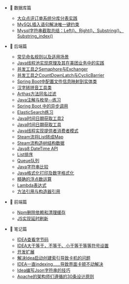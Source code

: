 - :blue_book: 数据库篇
    
    - [大众点评订单系统分库分表实践](/md/DataBase/大众点评订单系统分库分表实践.md)
    - [MySQL插入语句解决唯一键约束](/md/DataBase/MySQL插入语句解决唯一键约束.md)
    - [Mysql字符串截取总结：Left()、Right()、Substring()、Substring_index()](/md/DataBase/db001.md)  

- :ledger: 后端篇

    - [常见命名规则以及适用场景](/md/Java/db002.md)
    - [Java线程池实现原理及其在美团业务中的实践](/md/Java/Java01.md)
    - [并发工具之Semaphore与Exchanger](/md/Java/Java02.md)
    - [并发工具之CountDownLatch与CyclicBarrier](/md/Java/Java03.md)
    - [Spring Boot中配置文件信息映射到实体类](/md/Java/Java05.md)
    - [汉字转拼音工具类](/md/Java/Java06.md)
    - [Arthas方法同名过滤](/md/Java/Java07.md)
    - [Java注解与枚举--练习](/md/Java/Java08.md)
    - [Spring Boot 中的异步调用](/md/Java/Java09.md)
    - [ElasticSearch练习](/md/Java/Java10.md)
    - [Java时间日期获取工具2](/md/Java/Java11.md)
    - [Java时间日期获取工具](/md/Java/Java12.md)
    - [Java线程实现提供者消费者模式](/md/Java/Java13.md)
    - [Steam流将List转成Map](/md/Java/Java14.md)
    - [Steam流构造树结构数据](/md/Java/Java15.md)
    - [Java8 DateTime API](/md/Java/Java16.md)
    - [List排序](/md/Java/Java17.md)
    - [Queue队列](/md/Java/Java18.md)
    - [Java字符串比较](/md/Java/Java19.md)
    - [Java格式化打印及数字格式化](/md/Java/Java20.md)
    - [精确的浮点数运算](/md/Java/Java21.md)
    - [Lambda表达式](/md/Java/Java22.md)
    - [方法引用与构造器引用](/md/Java/Java23.md)

- :orange_book: 前端篇

    - [Npm删除依赖和清理缓存](/md/Web/Npm删除依赖和清理缓存.md)
    - [JS实现延时刷新](/md/Web/Web01.md)

- :notebook_with_decorative_cover: 笔记篇
    
    - [IDEA查看字节码](/md/Note/IDEA查看字节码.md)
    - [IDEA大于等于，不等于、小于等于等等符号设置](/md/Note/IDEA大于等于，不等于、小于等于等等符号设置.md)
    - [开发扩展](/md/Note/开发扩展.md)
    - [解决Idea启动创建索引导致卡机的问题](/md/Note/解决Idea启动创建索引导致卡机的问题.md)
    - [IDEA一直indexing......导致界面卡顿不动解决](/md/Note/IDEA一直indexing......导致界面卡顿不动解决.md)
    - [Idea编写Json字符串的技巧](/md/Note/Idea编写Json字符串的技巧.md)
    - [Apache的架构师们遵循的30条设计原则](/md/Java/Java04.md)